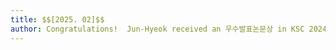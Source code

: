 ```yaml
---
title: $$[2025. 02]$$
author: Congratulations!  Jun-Hyeok received an 우수발표논문상 in KSC 2024.
---
```


